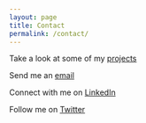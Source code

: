 ```yaml
---
layout: page
title: Contact
permalink: /contact/
---
```

Take a look at some of my [projects](https://github.com/sethrait)

Send me an [email](mailto:sethrait95@gmail.com)

Connect with me on [LinkedIn](https://linkedin.com/in/sethrait)

Follow me on [Twitter](https://twitter.com/sethrait)
